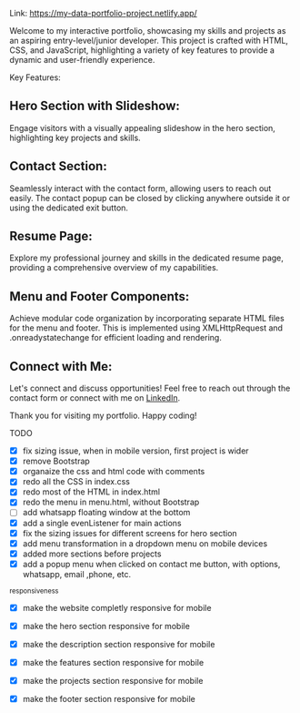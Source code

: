 Link: https://my-data-portfolio-project.netlify.app/

Welcome to my interactive portfolio, showcasing my skills and projects as an aspiring entry-level/junior developer. This project is crafted with HTML, CSS, and JavaScript, highlighting a variety of key features to provide a dynamic and user-friendly experience.

Key Features:

## Hero Section with Slideshow:
Engage visitors with a visually appealing slideshow in the hero section, highlighting key projects and skills.

## Contact Section:
Seamlessly interact with the contact form, allowing users to reach out easily. The contact popup can be closed by clicking anywhere outside it or using the dedicated exit button.

## Resume Page:
Explore my professional journey and skills in the dedicated resume page, providing a comprehensive overview of my capabilities.

## Menu and Footer Components:
Achieve modular code organization by incorporating separate HTML files for the menu and footer. This is implemented using XMLHttpRequest and .onreadystatechange for efficient loading and rendering.

## Connect with Me:
Let's connect and discuss opportunities! Feel free to reach out through the contact form or connect with me on [LinkedIn](https://www.linkedin.com/in/alexandru-nedelcu-office/, "LinkedIn X").

Thank you for visiting my portfolio. Happy coding!

TODO
- [x] fix sizing issue, when in mobile version, first project is wider
- [x] remove Bootstrap
- [x] organaize the css and html  code with comments
- [x] redo all the CSS in index.css
- [x] redo most of the HTML in index.html
- [x] redo the menu in menu.html, without Bootstrap
- [ ] add whatsapp floating window at the bottom
- [x] add a single evenListener for main actions
- [x] fix the sizing issues for different screens for hero section
- [x] add menu transformation in a dropdown menu on mobile devices
- [x] added more sections before projects
- [x] add a popup menu when clicked on contact me button, with options, whatsapp, email ,phone, etc.

<sub>responsiveness</sub>
- [x] make the website completly responsive for mobile

- [x] make the hero section responsive for mobile
- [x] make the description section responsive for mobile
- [x] make the features section responsive for mobile
- [x] make the projects section responsive for mobile
- [x] make the footer section responsive for mobile

